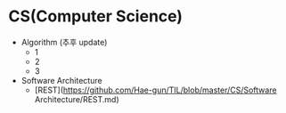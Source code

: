 # CS(Computer Science)

* Algorithm (추후 update)
  * 1
  * 2
  * 3
* Software Architecture
  * [REST](https://github.com/Hae-gun/TIL/blob/master/CS/Software Architecture/REST.md)
